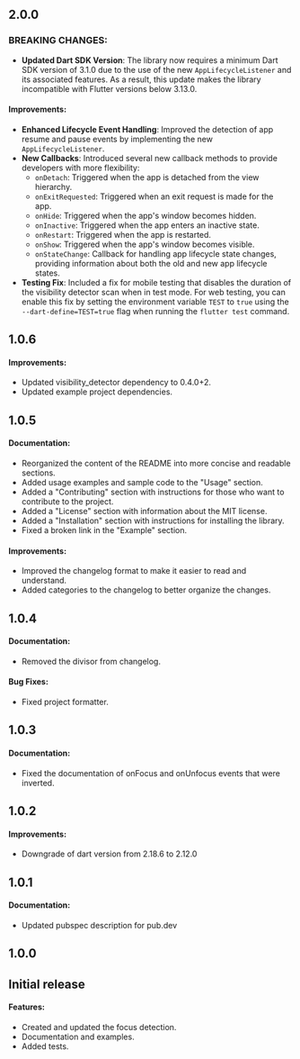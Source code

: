 ## 2.0.0

### BREAKING CHANGES:
- **Updated Dart SDK Version**: The library now requires a minimum Dart SDK version of 3.1.0 due to the use of the new `AppLifecycleListener` and its associated features. As a result, this update makes the library incompatible with Flutter versions below 3.13.0.

#### Improvements:
- **Enhanced Lifecycle Event Handling**: Improved the detection of app resume and pause events by implementing the new `AppLifecycleListener`.
- **New Callbacks**: Introduced several new callback methods to provide developers with more flexibility:
    - `onDetach`: Triggered when the app is detached from the view hierarchy.
    - `onExitRequested`: Triggered when an exit request is made for the app.
    - `onHide`: Triggered when the app's window becomes hidden.
    - `onInactive`: Triggered when the app enters an inactive state.
    - `onRestart`: Triggered when the app is restarted.
    - `onShow`: Triggered when the app's window becomes visible.
    - `onStateChange`: Callback for handling app lifecycle state changes, providing information about both the old and new app lifecycle states.
- **Testing Fix**: Included a fix for mobile testing that disables the duration of the visibility detector scan when in test mode. For web testing, you can enable this fix by setting the environment variable `TEST` to `true` using the `--dart-define=TEST=true` flag when running the `flutter test` command.

## 1.0.6

#### Improvements:
- Updated visibility_detector dependency to 0.4.0+2.
- Updated example project dependencies.

## 1.0.5

#### Documentation:
- Reorganized the content of the README into more concise and readable sections.
- Added usage examples and sample code to the "Usage" section.
- Added a "Contributing" section with instructions for those who want to contribute to the project.
- Added a "License" section with information about the MIT license.
- Added a "Installation" section with instructions for installing the library.
- Fixed a broken link in the "Example" section.

#### Improvements:
- Improved the changelog format to make it easier to read and understand.
- Added categories to the changelog to better organize the changes.

## 1.0.4

#### Documentation:
- Removed the divisor from changelog.

#### Bug Fixes:
- Fixed project formatter.

## 1.0.3

#### Documentation:
- Fixed the documentation of onFocus and onUnfocus events that were inverted.

## 1.0.2

#### Improvements:
- Downgrade of dart version from 2.18.6 to 2.12.0

## 1.0.1

#### Documentation:
- Updated pubspec description for pub.dev

## 1.0.0

## Initial release

#### Features:
- Created and updated the focus detection.
- Documentation and examples.
- Added tests.
